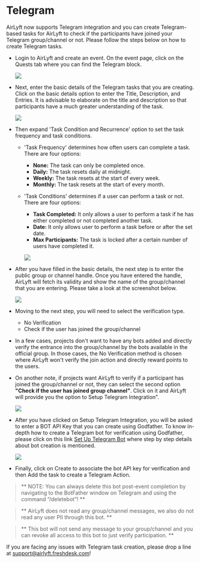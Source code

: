 # Telegram

AirLyft now supports Telegram integration and you can create Telegram-based tasks for AirLyft to check if the participants have joined your Telegram group/channel or not. Please follow the steps below on how to create Telegram tasks.

- Login to AirLyft and create an event. On the event page, click on the Quests tab where you can find the Telegram block.

  ![](../../images/TelegramMain.png)

- Next, enter the basic details of the Telegram tasks that you are creating. Click on the basic details option to enter the Title, Description, and Entries. It is advisable to elaborate on the title and description so that participants have a much greater understanding of the task.

  ![](../../images/TelegramBasics.png)

- Then expand 'Task Condition and Recurrence' option to set the task frequency and task conditions.

  - 'Task Frequency' determines how often users can complete a task. There are four options:

    - **None:** The task can only be completed once.
    - **Daily:** The task resets daily at midnight.
    - **Weekly:** The task resets at the start of every week.
    - **Monthly:** The task resets at the start of every month.

  - 'Task Conditions' determines if a user can perform a task or not. There are four options:

    - **Task Completed:** It only allows a user to perform a task if he has either completed or not completed another task.
    - **Date:** It only allows user to perform a task before or after the set date.
    - **Max Participants:** The task is locked after a certain number of users have completed it.

    ![](../../images/TelegramFrequency.png)

- After you have filled in the basic details, the next step is to enter the public group or channel handle. Once you have entered the handle, AirLyft will fetch its validity and show the name of the group/channel that you are entering. Please take a look at the screenshot below.

  ![](../../images/TelegramGroupChannelName.png)

- Moving to the next step, you will need to select the verification type.

  - No Verification
  - Check if the user has joined the group/channel

- In a few cases, projects don't want to have any bots added and directly verify the entrance into the group/channel by the bots available in the official group. In those cases, the No Verification method is chosen where AirLyft won't verify the join action and directly reward points to the users.

- On another note, if projects want AirLyft to verify if a participant has joined the group/channel or not, they can select the second option **"Check if the user has joined group channel"**. Click on it and AirLyft will provide you the option to Setup Telegram Integration".

  ![](../../images/TelegramVerification.png)

- After you have clicked on Setup Telegram Integration, you will be asked to enter a BOT API Key that you can create using Godfather. To know in-depth how to create a Telegram bot for verification using Godfather, please click on this link [Set Up Telegram Bot](https://kyteone.medium.com/airlyft-update-improved-telegram-integration-c5636f19c8e5) where step by step details about bot creation is mentioned.

  ![](../../images/TelegramBot.png)

- Finally, click on Create to associate the bot API key for verification and then Add the task to create a Telegram Action.

> ** NOTE: You can always delete this bot post-event completion by navigating to the BotFather window on Telegram and using the command “/deletebot”! **

> ** AirLyft does not read any group/channel messages, we also do not read any user PII through this bot. **

> ** This bot will not send any message to your group/channel and you can revoke all access to this bot to just verify participation. **

If you are facing any issues with Telegram task creation, please drop a line at [support@airlyft.freshdesk.com](mailto:support@airlyft.freshdesk.com)!
